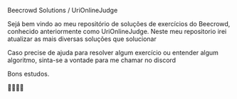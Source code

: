 Beecrowd Solutions / UriOnlineJudge

Sejá bem vindo ao meu repositório de soluções de exercícios do Beecrowd, conhecido anteriormente como UriOnlineJudge. Neste meu repositorio irei atualizar as mais diversas soluções que solucionar

Caso precise de ajuda para resolver algum exercício ou entender algum algoritmo, sinta-se a vontade para me chamar no discord

Bons estudos.

👩‍💻👨‍💻
